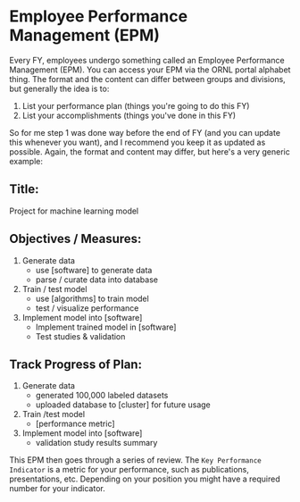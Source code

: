 # Employee Performance Management (EPM)

Every FY, employees undergo something called an Employee
Performance Management (EPM). You can access your EPM
via the ORNL portal alphabet thing. The format and the content
can differ between groups and divisions, but generally the
idea is to:

1. List your performance plan (things you're going to do this FY)
2. List your accomplishments (things you've done in this FY)

So for me step 1 was done way before the end of FY (and you
can update this whenever you want), and I recommend
you keep it as updated as possible. Again, the format and
content may differ, but here's a very generic example:

## Title:
Project for machine learning model

## Objectives / Measures:
1. Generate data
    - use [software] to generate data
    - parse / curate data into database
2. Train / test model
    - use [algorithms] to train model
    - test / visualize performance
3. Implement model into [software]
    - Implement trained model in [software]
    - Test studies & validation


## Track Progress of Plan:
1. Generate data
    - generated 100,000 labeled datasets
    - uploaded database to [cluster] for future usage
2. Train /test model
    - [performance metric]
3. Implement model into [software]
    - validation study results summary


This EPM then goes through a series of review. The
`Key Performance Indicator` is a metric for your
performance, such as publications, presentations,
etc. Depending on your position you might have a
required number for your indicator.